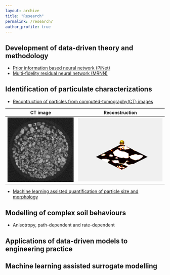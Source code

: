 ```yaml
---
layout: archive
title: "Research"
permalink: /research/
author_profile: true
---
```


## Development of data-driven theory and methodology
- [Prior information based neural network (PiNet)](https://www.icevirtuallibrary.com/doi/abs/10.1680/jgeot.22.00046)
- [Multi-fidelity residual neural network (MRNN)](https://ascelibrary.org/doi/full/10.1061/%28ASCE%29EM.1943-7889.0002094)

## Identification of particulate characterizations
- [Recontruction of particles from computed-tomography(CT) images](https://ascelibrary.org/doi/full/10.1061/%28ASCE%29GT.1943-5606.0002790)

CT image           |  Reconstruction
:-------------------------:|:-------------------------:
![](../images/CT.bmp)  |  ![](../images/PT.gif)

- [Machine learning assisted quantification of particle size and morphology](https://onlinelibrary.wiley.com/doi/full/10.1002/nag.3296)

## Modelling of complex soil behaviours
- Anisotropy, path-dependent and rate-dependent

## Applications of data-driven models to engineering practice

## Machine learning assisted surrogate modelling
